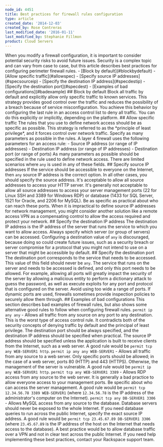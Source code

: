 ```yaml
---
node_id: 4451
title: Best practices for firewall rules configuration
type: article
created_date: '2014-12-03'
created_by: Rose Contreras
last_modified_date: '2016-01-11'
last_modified_by: Stephanie Fillmon
product: Cloud Servers
---
```


When you modify a firewall configuration, it is important to consider
potential security risks to avoid future issues. Security is a complex
topic and can vary from case to case, but this article describes best
practices for configuring perimeter firewall rules. - \[Block by
default\](\#blockbydefault) - \[Allow specific traffic\](\#allowspec) -
\[Specify source IP addresses\](\#specsourceip) - \[Specify the
destination IP address\](\#specdestip) - \[Specify the destination
port\](\#specdest) - \[Examples of bad configurations\](\#badexample)
 \#\# Block by default Block all traffic by default and explicitly
allow only specific traffic to known services. This strategy provides
good control over the traffic and reduces the possibility of a breach
because of service misconfiguration. You achieve this behavior by
configuring the last rule in an access control list to deny all traffic.
You can do this explicitly or implicitly, depending on the platform.
 \#\# Allow specific traffic The rules that you use to define
network access should be as specific as possible. This strategy is
referred to as the \*principle of least privilege\*, and it forces
control over network traffic. Specify as many parameters as possible in
the rules. A layer 4 firewall uses the following parameters for an
access rule: - Source IP address (or range of IP addresses) -
Destination IP address (or range of IP addresses) - Destination port (or
range of ports) As many parameters as possible should be specified in
the rule used to define network access. There are limited scenarios
where `any` is used in any of these fields.  \#\# Specify source IP
addresses If the service should be accessible to everyone on the
Internet, then `any` source IP address is the correct option. In all
other cases, you should specify the source address. It's acceptable to
allow all source addresses to access your HTTP server. It's generally
not acceptable to allow all source addresses to access your server
management ports (22 for Linux SSH and 3389 for Windows RDP) or database
(1433 for SQL Server, 1521 for Oracle, and 2206 for MySQL). Be as
specific as practical about who can reach these ports. When it is
impractical to define source IP addresses for network management, you
might consider another solution like a remote access VPN as a
compensating control to allow the access required and protect your
network.  \#\# Specify the destination IP address The destination IP
address is the IP address of the server that runs the service to which
you want to allow access. Always specify which server (or group of
servers) can be accessed. Configuring a destination value of `any` is
discouraged, because doing so could create future issues, such as a
security breach or server compromise for a protocol that you might not
intend to use on a server that might be accessible by default.  \#\#
Specify the destination port The destination port corresponds to the
service that needs to be accessed. This value of this field should never
be `any`. The service that runs on the server and needs to be accessed
is defined, and only this port needs to be allowed. For example,
allowing all ports will greatly impact the security of the server by
allowing a malicious entity to perform a dictionary attack to guess the
password, as well as execute exploits for any port and protocol that is
configured on the server. Avoid using too wide a range of ports. If
dynamic ports are used, firewalls sometimes provide inspection policies
to securely allow them through.  \#\# Examples of bad configurations
This section describes bad examples of firewall rules, but also shows
some alternative good rules to follow when configuring firewall rules.
`permit ip any any` - Allows all traffic from any source on any port to
any destination. This is the worst type of access control rule. It
contradicts both of the security concepts of denying traffic by default
and the principal of least privilege. The destination port should be
always specified, and the destination IP address should be specified
when practical. The source IP address should be specified unless the
application is built to receive clients from the Internet, such as a web
server. A good rule would be `permit tcp any WEB-SERVER1 http`.
`permit ip any any WEB-SERVER1` - Allows all traffic from any source to
a web server. Only specific ports should be allowed; in the case of a
web server, ports 80 (HTTP) and 443 (HTTPS). Otherwise, the management
of the server is vulnerable. A good rule would be
`permit ip any WEB-SERVER1 http`. `permit tcp any WEB-SERVER1 3389` -
Allows RDP access from any source to the web server. It is generally a
bad practice to allow everyone access to your management ports. Be
specific about who can access the server management. A good rule would
be `permit tcp 12.34.56.78 3389 WEB-SERVER1` (where `12.34.56.78` is the
IP address of the administrator's computer on the Internet).
`permit tcp any DB-SERVER1 3306` - Allows MySQL access from any source
to the database. Database servers should never be exposed to the whole
Internet. If you need database queries to run across the public
Internet, specify the exact source IP address. A good rule would be
`permit tcp 23.45.67.89 DB-SERVER1 3306` (where `23.45.67.89` is the IP
address of the host on the Internet that needs access to the database).
A best practice would be to allow database traffic over a VPN and not in
clear text across the public Internet. If you need help implementing
these best practices, contact your Rackspace support team.



